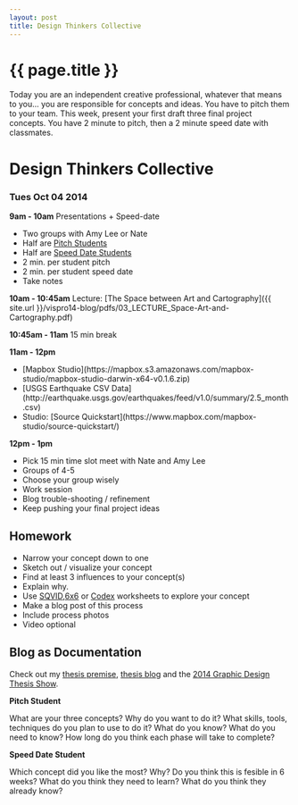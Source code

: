 ```yaml
---
layout: post
title: Design Thinkers Collective
---
```


{{ page.title }}
================

<p class="meta">

<p>Today you are an independent creative professional, whatever that means to you... you are responsible for concepts and ideas. You have to pitch them to your team. This week, present your first draft three final project concepts.  You have 2 minute to pitch, then a 2 minute speed date with classmates.</p>

<h1>Design Thinkers Collective</h1>
<h3>Tues Oct 04 2014</h3>

<strong>9am	- 10am</strong>
Presentations + Speed-date
<ul>
	<li>Two groups with Amy Lee or Nate</li>
	<li>Half are <a href="#pitch">Pitch Students</a></li>
	<li>Half are <a href="#date">Speed Date Students</a></li>
	<li>2 min. per student pitch</li>
	<li>2 min. per student speed date</li>
	<li>Take notes</li>
</ul>

<strong>10am - 10:45am</strong>
Lecture: [The Space between Art and Cartography]({{ site.url }}/vispro14-blog/pdfs/03_LECTURE_Space-Art-and-Cartography.pdf)


<strong>10:45am - 11am</strong>
15 min break

<strong>11am - 12pm</strong>
<ul>
	<li>[Mapbox Studio](https://mapbox.s3.amazonaws.com/mapbox-studio/mapbox-studio-darwin-x64-v0.1.6.zip)</li>
	<li>[USGS Earthquake CSV Data](http://earthquake.usgs.gov/earthquakes/feed/v1.0/summary/2.5_month.csv)</li>
	<li>Studio: [Source Quickstart](https://www.mapbox.com/mapbox-studio/source-quickstart/)</li>
</ul>
 
<strong>12pm - 1pm</strong>
<ul>
	<li>Pick 15 min time slot meet with Nate and Amy Lee</li>
	<li>Groups of 4-5</li>
	<li>Choose your group wisely</li>
	<li>Work session </li>
	<li>Blog trouble-shooting / refinement</li>
	<li>Keep pushing your final project ideas</li>
</ul>

<h2>Homework</h2>
<ul>
	<li>Narrow your concept down to one</li>
	<li>Sketch out / visualize your concept</li>
	<li>Find at least 3 influences to your concept(s)</li>
	<li>Explain why.</li>
	<li>Use <a href="{{ site.url }}/vispro14-blog/pdfs/BackoftheNapkin_SQVID.pdf)">SQVID</a>,<a href="{{ site.url }}/vispro14-blog/pdfs/BackoftheNapkin_6x6.pdf">6x6</a> or <a href="{{ site.url }}/vispro14-blog/pdfs/BackoftheNapkin_codex.pdf">Codex</a> worksheets to explore your concept</li>
	<li>Make a blog post of this process</li>
	<li>Include process photos</li>
	<li>Video optional</li>
</ul>

<h2>Blog as Documentation</h2>
Check out my <a href="http://amyleewalton.com/MFA-Thesis">thesis premise</a>, <a href="http://biobubbles.tumblr.com/">thesis blog</a> and the <a href="http://www.thesis2014.micadesign.org/index.html">2014 Graphic Design Thesis Show</a>.


<a name="pitch"></a><p><strong>Pitch Student</strong></p>
What are your three concepts? Why do you want to do it? What skills, tools, techniques do you plan to use to do it? What do you know? What do you need to know? How long do you think each phase will take to complete?

<a name="date"></a><p><strong>Speed Date Student</strong></p>
Which concept did you like the most? Why? Do you think this is fesible in 6 weeks? What do you think they need to learn? What do you think they already know?
  



